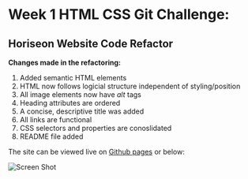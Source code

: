 # Week 1 HTML CSS Git Challenge:
## Horiseon Website Code Refactor

**Changes made in the refactoring:**
1. Added semantic HTML elements
2. HTML now follows logicial structure independent of styling/position
3. All image elements now have *alt* tags
4. Heading attributes are ordered
5. A concise, descriptive title was added
6. All links are functional
7. CSS selectors and properties are conoslidated 
8. README file added

The site can be viewed live on [Github pages](https://tyelersramey.github.io/horiseon-refactor/) or below:

![Screen Shot](https://user-images.githubusercontent.com/87218265/126084669-a75f898f-f77d-4804-918e-56308f0a2170.png)

